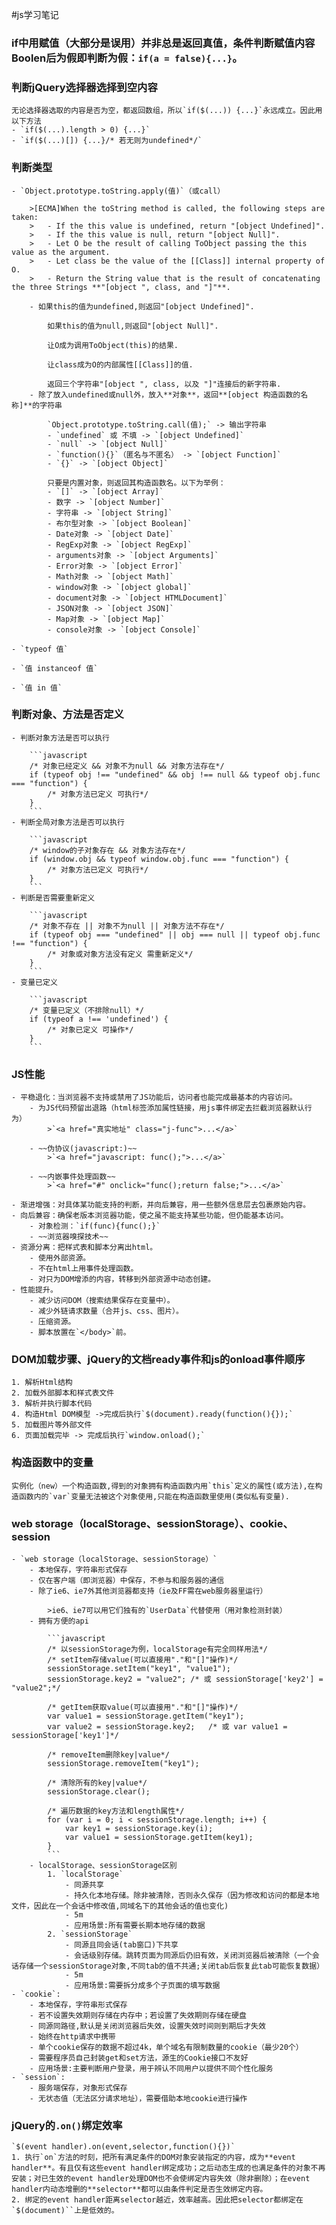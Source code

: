 #js学习笔记

### if中用赋值（大部分是误用）并非总是返回真值，条件判断赋值内容Boolen后为假即判断为假：`if(a = false){...}`。

### 判断jQuery选择器选择到空内容

    无论选择器选取的内容是否为空，都返回数组，所以`if($(...)) {...}`永远成立。因此用以下方法
    - `if($(...).length > 0) {...}`
    - `if($(...)[]) {...}/* 若无则为undefined*/`

### 判断类型
    - `Object.prototype.toString.apply(值)`（或call）

        >[ECMA]When the toString method is called, the following steps are taken:
        >   - If the this value is undefined, return "[object Undefined]".
        >   - If the this value is null, return "[object Null]".
        >   - Let O be the result of calling ToObject passing the this value as the argument.
        >   - Let class be the value of the [[Class]] internal property of O.
        >   - Return the String value that is the result of concatenating the three Strings **"[object ", class, and "]"**.

        - 如果this的值为undefined,则返回"[object Undefined]".

            如果this的值为null,则返回"[object Null]".

            让O成为调用ToObject(this)的结果.

            让class成为O的内部属性[[Class]]的值.

            返回三个字符串"[object ", class, 以及 "]"连接后的新字符串.
        - 除了放入undefined或null外，放入**对象**，返回**[object 构造函数的名称]**的字符串

            `Object.prototype.toString.call(值);` -> 输出字符串
            - `undefined` 或 不填 -> `[object Undefined]`
            - `null` -> `[object Null]`
            - `function(){}`（匿名与不匿名） -> `[object Function]`
            - `{}` -> `[object Object]`

            只要是内置对象，则返回其构造函数名。以下为举例：
            - `[]` -> `[object Array]`
            - 数字 -> `[object Number]`
            - 字符串 -> `[object String]`
            - 布尔型对象 -> `[object Boolean]`
            - Date对象 -> `[object Date]`
            - RegExp对象 -> `[object RegExp]`
            - arguments对象 -> `[object Arguments]`
            - Error对象 -> `[object Error]`
            - Math对象 -> `[object Math]`
            - window对象 -> `[object global]`
            - document对象 -> `[object HTMLDocument]`
            - JSON对象 -> `[object JSON]`
            - Map对象 -> `[object Map]`
            - console对象 -> `[object Console]`

    - `typeof 值`

    - `值 instanceof 值`

    - `值 in 值`

### 判断对象、方法是否定义
    - 判断对象方法是否可以执行

        ```javascript
        /* 对象已经定义 && 对象不为null && 对象方法存在*/
        if (typeof obj !== "undefined" && obj !== null && typeof obj.func === "function") {
            /* 对象方法已定义 可执行*/
        }
        ```
    - 判断全局对象方法是否可以执行

        ```javascript
        /* window的子对象存在 && 对象方法存在*/
        if (window.obj && typeof window.obj.func === "function") {
            /* 对象方法已定义 可执行*/
        }
        ```
    - 判断是否需要重新定义

        ```javascript
        /* 对象不存在 || 对象不为null || 对象方法不存在*/
        if (typeof obj === "undefined" || obj === null || typeof obj.func !== "function") {
            /* 对象或对象方法没有定义 需重新定义*/
        }
        ```
    - 变量已定义

        ```javascript
        /* 变量已定义（不排除null）*/
        if (typeof a !== 'undefined') {
            /* 对象已定义 可操作*/
        }
        ```


### JS性能
    - 平稳退化：当浏览器不支持或禁用了JS功能后，访问者也能完成最基本的内容访问。
        - 为JS代码预留出退路（html标签添加属性链接，用js事件绑定去拦截浏览器默认行为）
            >`<a href="真实地址" class="j-func">...</a>`

        - ~~伪协议(javascript:)~~
            >`<a href="javascript: func();">...</a>`

        - ~~内嵌事件处理函数~~
            >`<a href="#" onclick="func();return false;">...</a>`

    - 渐进增强：对具体某功能支持的判断，并向后兼容，用一些额外信息层去包裹原始内容。
    - 向后兼容：确保老版本浏览器功能，使之虽不能支持某些功能，但仍能基本访问。
        - 对象检测：`if(func){func();}`
        - ~~浏览器嗅探技术~~
    - 资源分离：把样式表和脚本分离出html。
        - 使用外部资源。
        - 不在html上用事件处理函数。
        - 对只为DOM增添的内容，转移到外部资源中动态创建。
    - 性能提升。
        - 减少访问DOM（搜索结果保存在变量中）。
        - 减少外链请求数量（合并js、css、图片）。
        - 压缩资源。
        - 脚本放置在`</body>`前。

### DOM加载步骤、jQuery的文档ready事件和js的onload事件顺序
    1. 解析Html结构
    2. 加载外部脚本和样式表文件
    3. 解析并执行脚本代码
    4. 构造Html DOM模型 ->完成后执行`$(document).ready(function(){});`
    5. 加载图片等外部文件
    6. 页面加载完毕 -> 完成后执行`window.onload();`

### 构造函数中的变量

    实例化（new）一个构造函数,得到的对象拥有构造函数内用`this`定义的属性(或方法),在构造函数内的`var`变量无法被这个对象使用,只能在构造函数里使用(类似私有变量).

### web storage（localStorage、sessionStorage）、cookie、session
    - `web storage（localStorage、sessionStorage）`
        - 本地保存，字符串形式保存
        - 仅在客户端（即浏览器）中保存，不参与和服务器的通信
        - 除了ie6、ie7外其他浏览器都支持（ie及FF需在web服务器里运行）

            >ie6、ie7可以用它们独有的`UserData`代替使用（用对象检测封装）
        - 拥有方便的api

            ```javascript
            /* 以sessionStorage为例，localStorage有完全同样用法*/
            /* setItem存储value(可以直接用"."和"[]"操作)*/
            sessionStorage.setItem("key1", "value1");
            sessionStorage.key2 = "value2"; /* 或 sessionStorage['key2'] = "value2";*/

            /* getItem获取value(可以直接用"."和"[]"操作)*/
            var value1 = sessionStorage.getItem("key1");
            var value2 = sessionStorage.key2;   /* 或 var value1 = sessionStorage['key1']*/

            /* removeItem删除key|value*/
            sessionStorage.removeItem("key1");

            /* 清除所有的key|value*/
            sessionStorage.clear();

            /* 遍历数据的key方法和length属性*/
            for (var i = 0; i < sessionStorage.length; i++) {
                var key1 = sessionStorage.key(i);
                var value1 = sessionStorage.getItem(key1);
            }
            ```
        - localStorage、sessionStorage区别
            1. `localStorage`
                - 同源共享
                - 持久化本地存储。除非被清除，否则永久保存（因为修改和访问的都是本地文件，因此在一个会话中修改值,同域名下的其他会话的值也变化)
                - 5m
                - 应用场景:所有需要长期本地存储的数据
            2. `sessionStorage`
                - 同源且同会话(tab窗口)下共享
                - 会话级别存储。跳转页面为同源后仍旧有效，关闭浏览器后被清除（一个会话存储一个sessionStorage对象,不同tab的值不共通;关闭tab后恢复此tab可能恢复数据）
                - 5m
                - 应用场景:需要拆分成多个子页面的填写数据
    - `cookie`:
        - 本地保存，字符串形式保存
        - 若不设置失效期则存储在内存中；若设置了失效期则存储在硬盘
        - 同源同路径,默认是关闭浏览器后失效，设置失效时间则到期后才失效
        - 始终在http请求中携带
        - 单个cookie保存的数据不超过4k，单个域名有限制数量的cookie（最少20个）
        - 需要程序员自己封装get和set方法，源生的Cookie接口不友好
        - 应用场景:主要判断用户登录，用于辨认不同用户以提供不同个性化服务
    - `session`:
        - 服务端保存，对象形式保存
        - 无状态值（无法区分请求地址），需要借助本地cookie进行操作

### jQuery的`.on()`绑定效率

    `$(event handler).on(event,selector,function(){})`
    1. 执行`on`方法的时刻，把所有满足条件的DOM对象安装指定的内容，成为**event handler**。有且仅有这些event handler绑定成功；之后动态生成的也满足条件的对象不再安装；对已生效的event handler处理DOM也不会使绑定内容失效（除非删除）；在event handler内动态增删的**selector**都可以由条件判定是否生效绑定内容。
    2. 绑定的event handler距离selector越近，效率越高。因此把selector都绑定在`$(document)``上是低效的。